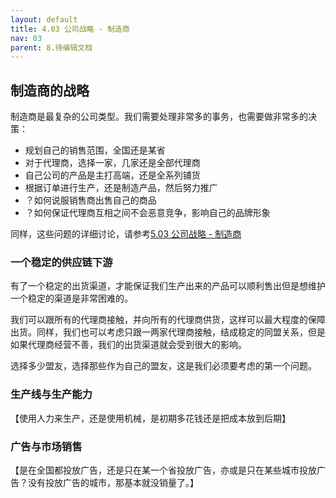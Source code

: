 ```yaml
---
layout: default
title: 4.03 公司战略 - 制造商
nav: 03
parent: 8.待编辑文档
---
```



## 制造商的战略
制造商是最复杂的公司类型。我们需要处理非常多的事务，也需要做非常多的决策：

* 规划自己的销售范围，全国还是某省
* 对于代理商，选择一家，几家还是全部代理商
* 自己公司的产品是主打高端，还是全系列铺货
* 根据订单进行生产，还是制造产品，然后努力推广
* ？如何说服销售商出售自己的商品
* ？如何保证代理商互相之间不会恶意竞争，影响自己的品牌形象

同样，这些问题的详细讨论，请参考<a href="../5.制造商/5.03_公司战略_-_制造商">5.03 公司战略 - 制造商</a>


### 一个稳定的供应链下游
有了一个稳定的出货渠道，才能保证我们生产出来的产品可以顺利售出但是想维护一个稳定的渠道是非常困难的。

我们可以跟所有的代理商接触，并向所有的代理商供货，这样可以最大程度的保障出货。同样，我们也可以考虑只跟一两家代理商接触，结成稳定的同盟关系，但是如果代理商经营不善，我们的出货渠道就会受到很大的影响。

选择多少盟友，选择那些作为自己的盟友，这是我们必须要考虑的第一个问题。


### 生产线与生产能力
【使用人力来生产，还是使用机械，是初期多花钱还是把成本放到后期】


### 广告与市场销售
【是在全国都投放广告，还是只在某一个省投放广告，亦或是只在某些城市投放广告？没有投放广告的城市，那基本就没销量了。】
